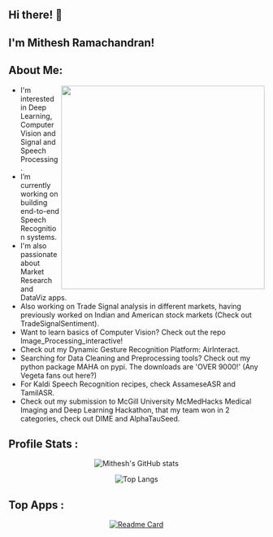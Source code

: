 ## Hi there! 👋   

## I'm Mithesh Ramachandran!
 
About Me:
---
<img align="right" img src="https://user-images.githubusercontent.com/64850155/141142848-d50a49a5-e5ff-443d-bf43-5b5e8bddd14d.gif" width = 400>


- I'm interested in Deep Learning, Computer Vision and Signal and Speech Processing.
- I’m currently working on building end-to-end Speech Recognition systems.
- I'm also passionate about Market Research and DataViz apps.
- Also working on Trade Signal analysis in different markets, having previously worked on Indian and American stock markets (Check out TradeSignalSentiment).
- Want to learn basics of Computer Vision? Check out the repo Image_Processing_interactive!
- Check out my Dynamic Gesture Recognition Platform: AirInteract.
- Searching for Data Cleaning and Preprocessing tools? Check out my python package MAHA on pypi. The downloads are 'OVER 9000!' (Any Vegeta fans out here?)
- For Kaldi Speech Recognition recipes, check AssameseASR and TamilASR.
- Check out my submission to McGill University McMedHacks Medical Imaging and Deep Learning Hackathon, that my team won in 2 categories, check out DIME and AlphaTauSeed.


## Profile Stats : 
<div align="center">
  
![Mithesh's GitHub stats](https://github-readme-stats.vercel.app/api?username=259mit&show_icons=true&theme=dark)

![Top Langs](https://github-readme-stats.vercel.app/api/top-langs/?username=259mit&layout=compact&theme=dark)

<div align="left">
  
## Top Apps :
  
<div align="center">
  
[![Readme Card](https://github-readme-stats.vercel.app/api/pin/?username=259mit&repo=AirInteract&theme=dark)](https://github.com/259mit/AirInteract)



  


